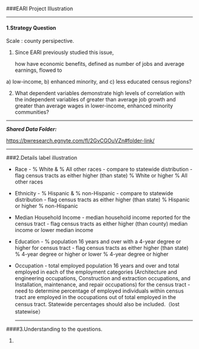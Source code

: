 ###EARI Project Illustration

---

#### 1.Strategy Question

Scale : county persipective.

1. Since EARI previously studied this issue,

   how have economic benefits, defined as number of jobs and average earnings, flowed to 

  a) low-income, b) enhanced minority, and c) less educated census regions?

2. What dependent variables demonstrate high levels of correlation with the
  independent variables of greater than average job growth and greater than
  average wages in lower-income, enhanced minority communities?



----

***Shared Data Folder:***

<https://bwresearch.egnyte.com/fl/2GvCGOuVZn#folder-link/>

---

###2.Details label illustration

* Race - % White & % All other races - compare to statewide distribution - flag census tracts as either higher (than state) % White or higher % All other races

* Ethnicity - % Hispanic & % non-Hispanic - compare to statewide distribution - flag census tracts as either higher (than state) % Hispanic or higher % non-Hispanic

* Median Household Income - median household income reported for the census tract - flag census tracts as either higher (than county) median income or lower median income

* Education - % population 16 years and over with a 4-year degree or higher for census tract - flag census tracts as either higher (than state) % 4-year degree or higher or lower % 4-year degree or higher

* Occupation - total employed population 16 years and over and total employed in each of the employment categories (Architecture and engineering occupations, Construction and extraction occupations, and Installation, maintenance, and repair occupations) for the census tract - need to determine percentage of employed individuals within census tract are employed in the occupations out of total employed in the census tract. Statewide percentages should also be included.（lost statewise）

  ----

####3.Understanding to the questions.

1. 